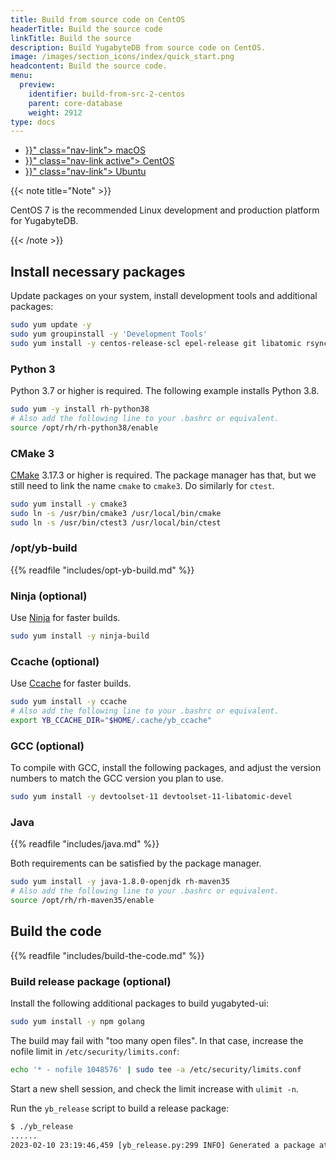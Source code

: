 ```yaml
---
title: Build from source code on CentOS
headerTitle: Build the source code
linkTitle: Build the source
description: Build YugabyteDB from source code on CentOS.
image: /images/section_icons/index/quick_start.png
headcontent: Build the source code.
menu:
  preview:
    identifier: build-from-src-2-centos
    parent: core-database
    weight: 2912
type: docs
---
```


<ul class="nav nav-tabs-alt nav-tabs-yb">

  <li >
    <a href="{{< relref "./build-from-src-macos.md" >}}" class="nav-link">
      <i class="fa-brands fa-apple" aria-hidden="true"></i>
      macOS
    </a>
  </li>

  <li >
    <a href="{{< relref "./build-from-src-centos.md" >}}" class="nav-link active">
      <i class="fa-brands fa-linux" aria-hidden="true"></i>
      CentOS
    </a>
  </li>

  <li >
    <a href="{{< relref "./build-from-src-ubuntu.md" >}}" class="nav-link">
      <i class="fa-brands fa-linux" aria-hidden="true"></i>
      Ubuntu
    </a>
  </li>

</ul>

{{< note title="Note" >}}

CentOS 7 is the recommended Linux development and production platform for YugabyteDB.

{{< /note >}}

## Install necessary packages

Update packages on your system, install development tools and additional packages:

```sh
sudo yum update -y
sudo yum groupinstall -y 'Development Tools'
sudo yum install -y centos-release-scl epel-release git libatomic rsync which
```

### Python 3

Python 3.7 or higher is required.
The following example installs Python 3.8.

```sh
sudo yum -y install rh-python38
# Also add the following line to your .bashrc or equivalent.
source /opt/rh/rh-python38/enable
```

### CMake 3

[CMake][cmake] 3.17.3 or higher is required.
The package manager has that, but we still need to link the name `cmake` to `cmake3`.
Do similarly for `ctest`.

```sh
sudo yum install -y cmake3
sudo ln -s /usr/bin/cmake3 /usr/local/bin/cmake
sudo ln -s /usr/bin/ctest3 /usr/local/bin/ctest
```

[cmake]: https://cmake.org

### /opt/yb-build

{{% readfile "includes/opt-yb-build.md" %}}

### Ninja (optional)

Use [Ninja][ninja] for faster builds.

```sh
sudo yum install -y ninja-build
```

[ninja]: https://ninja-build.org

### Ccache (optional)

Use [Ccache][ccache] for faster builds.

```sh
sudo yum install -y ccache
# Also add the following line to your .bashrc or equivalent.
export YB_CCACHE_DIR="$HOME/.cache/yb_ccache"
```

[ccache]: https://ccache.dev

### GCC (optional)

To compile with GCC, install the following packages, and adjust the version numbers to match the GCC version you plan to use.

```sh
sudo yum install -y devtoolset-11 devtoolset-11-libatomic-devel
```

### Java

{{% readfile "includes/java.md" %}}

Both requirements can be satisfied by the package manager.

```sh
sudo yum install -y java-1.8.0-openjdk rh-maven35
# Also add the following line to your .bashrc or equivalent.
source /opt/rh/rh-maven35/enable
```

## Build the code

{{% readfile "includes/build-the-code.md" %}}

### Build release package (optional)

Install the following additional packages to build yugabyted-ui:

```sh
sudo yum install -y npm golang
```

The build may fail with "too many open files".
In that case, increase the nofile limit in `/etc/security/limits.conf`:

```sh
echo '* - nofile 1048576' | sudo tee -a /etc/security/limits.conf
```

Start a new shell session, and check the limit increase with `ulimit -n`.

Run the `yb_release` script to build a release package:

```output.sh
$ ./yb_release
......
2023-02-10 23:19:46,459 [yb_release.py:299 INFO] Generated a package at '/home/user/code/yugabyte-db/build/yugabyte-2.17.2.0-44b735cc69998d068d561f4b6f337b318fbc2424-release-clang15-centos-x86_64.tar.gz'
```
